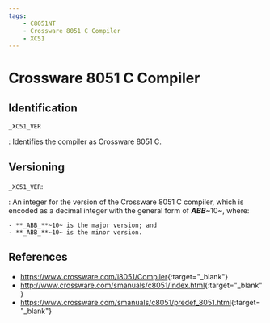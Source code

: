 ```yaml
---
tags:
    - C8051NT
    - Crossware 8051 C Compiler
    - XC51
---
```

# Crossware 8051 C Compiler

## Identification

`_XC51_VER`

:   Identifies the compiler as Crossware 8051 C.

## Versioning

`_XC51_VER`:

:   An integer for the version of the Crossware 8051 C compiler, which is encoded as a decimal integer with the general form of **_ABB_**~10~, where:

    - **_ABB_**~10~ is the major version; and
    - **_ABB_**~10~ is the minor version.

## References

- <https://www.crossware.com/i8051/Compiler>{:target="_blank"}
- <http://www.crossware.com/smanuals/c8051/index.html>{:target="_blank"}
- <https://www.crossware.com/smanuals/c8051/predef_8051.html>{:target="_blank"}
